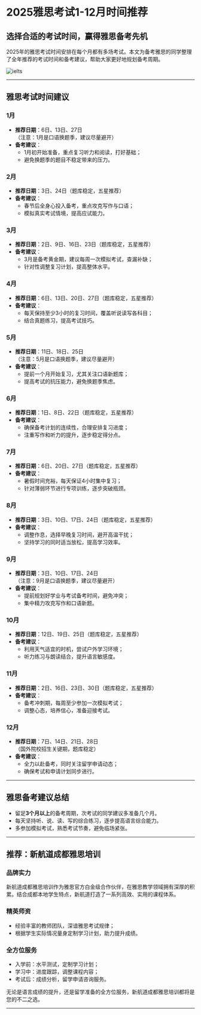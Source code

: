 # 2025雅思考试1-12月时间推荐

## 选择合适的考试时间，赢得雅思备考先机

2025年的雅思考试时间安排在每个月都有多场考试。本文为备考雅思的同学整理了全年推荐的考试时间和备考建议，帮助大家更好地规划备考周期。

![ielts](https://github.com/user-attachments/assets/59765c5a-f14a-44f3-880d-b9116632c7d2)

---

## 雅思考试时间建议

### **1月**
- **推荐日期**：6日、13日、27日  
  （注意：1月是口语换题季，建议尽量避开）
- **备考建议**：
  - 1月初开始准备，重点复习听力和阅读，打好基础；
  - 避免换题季的题目不稳定带来的压力。

### **2月**
- **推荐日期**：3日、24日（题库稳定，五星推荐）
- **备考建议**：
  - 春节后全身心投入备考，重点攻克写作与口语；
  - 模拟真实考试情境，提高应试能力。

### **3月**
- **推荐日期**：2日、9日、16日、23日（题库稳定，五星推荐）
- **备考建议**：
  - 3月是备考黄金期，建议每周一次模拟考试，查漏补缺；
  - 针对性调整复习计划，提高整体水平。

### **4月**
- **推荐日期**：6日、13日、20日、27日（题库稳定，五星推荐）
- **备考建议**：
  - 每天保持至少3小时的复习时间，覆盖听说读写各科目；
  - 结合真题练习，提高考试技巧。

### **5月**
- **推荐日期**：11日、18日、25日  
  （注意：5月是口语换题季，建议尽量避开）
- **备考建议**：
  - 提前一个月开始复习，尤其关注口语新题库；
  - 提高考试的抗压能力，避免换题季焦虑。

### **6月**
- **推荐日期**：1日、8日、22日（题库稳定，五星推荐）
- **备考建议**：
  - 确保备考计划的连续性，合理安排复习进度；
  - 注重写作和听力的提升，逐步稳定得分点。

### **7月**
- **推荐日期**：6日、20日、27日（题库稳定，五星推荐）
- **备考建议**：
  - 暑假时间充裕，每天保证4小时集中复习；
  - 针对薄弱环节进行专项训练，逐步突破瓶颈。

### **8月**
- **推荐日期**：3日、10日、17日、24日（题库稳定，五星推荐）
- **备考建议**：
  - 调整作息，选择早晚复习时间，避开高温干扰；
  - 坚持学习的同时适当放松，提高学习效率。

### **9月**
- **推荐日期**：3日、10日、17日、24日  
  （注意：9月是口语换题季，建议尽量避开）
- **备考建议**：
  - 提前规划好学业与考试备考时间，避免冲突；
  - 集中精力攻克写作和口语新题。

### **10月**
- **推荐日期**：12日、19日、25日（题库稳定，五星推荐）
- **备考建议**：
  - 利用天气适宜的时机，尝试户外学习环境；
  - 听力练习与朗读结合，提升语言敏感度。

### **11月**
- **推荐日期**：2日、16日、23日、30日（题库稳定，五星推荐）
- **备考建议**：
  - 备考冲刺期，每周至少参加一次模拟考试；
  - 调整心态，培养信心，准备迎接考试。

### **12月**
- **推荐日期**：7日、14日、21日、28日  
  （国外院校招生关键期，题库稳定）
- **备考建议**：
  - 全力以赴备考，同时关注留学申请动态；
  - 确保考试和申请计划同步进行。

---

## 雅思备考建议总结

- 留足**3个月以上**的备考周期，次考试的同学建议多准备几个月。
- 每天坚持听、说、读、写的综合练习，逐步提高语言综合能力。
- 多参加模拟考试，熟悉考试节奏，避免临场紧张。

---

## 推荐：新航道成都雅思培训

### **品牌实力**
新航道成都雅思培训作为雅思官方白金级合作伙伴，在雅思教学领域拥有深厚的积累。结合成都本地学生特点，新航道打造了一系列高效、实用的课程体系。

### **精英师资**
- 经验丰富的教师团队，深谙雅思考试规律；
- 根据学生实际情况量身定制学习计划，助力提升成绩。

### **全方位服务**
- 入学前：水平测试，定制学习计划；
- 学习中：进度跟踪，调整课程内容；
- 考试后：成绩分析，留学申请咨询服务。

无论是语言成绩的提升，还是留学准备的全方位服务，新航道成都雅思培训都将是您的不二之选。

---

